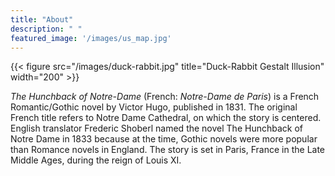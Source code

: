 ```yaml
---
title: "About"
description: " "
featured_image: '/images/us_map.jpg'
---
```

{{< figure src="/images/duck-rabbit.jpg" title="Duck-Rabbit Gestalt Illusion" width="200" >}}

_The Hunchback of Notre-Dame_ (French: _Notre-Dame de Paris_) is a French Romantic/Gothic novel by Victor Hugo, published in 1831. The original French title refers to Notre Dame Cathedral, on which the story is centered. English translator Frederic Shoberl named the novel The Hunchback of Notre Dame in 1833 because at the time, Gothic novels were more popular than Romance novels in England. The story is set in Paris, France in the Late Middle Ages, during the reign of Louis XI.
